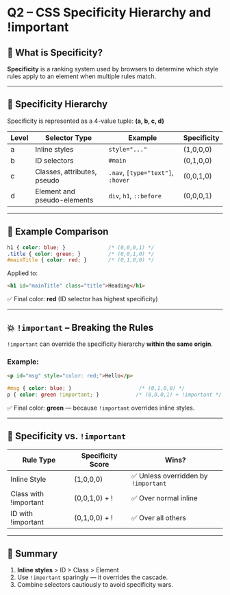 # Q2 – CSS Specificity Hierarchy and !important

## 🎯 What is Specificity?

**Specificity** is a ranking system used by browsers to determine which style rules apply to an element when multiple rules match.

---

## 🔢 Specificity Hierarchy

Specificity is represented as a 4-value tuple: **(a, b, c, d)**

| Level | Selector Type                   | Example              | Specificity |
|-------|----------------------------------|----------------------|-------------|
| a     | Inline styles                   | `style="..."`        | (1,0,0,0)   |
| b     | ID selectors                    | `#main`              | (0,1,0,0)   |
| c     | Classes, attributes, pseudo     | `.nav`, `[type="text"]`, `:hover` | (0,0,1,0) |
| d     | Element and pseudo-elements     | `div`, `h1`, `::before` | (0,0,0,1) |

---

## 🧮 Example Comparison

```css
h1 { color: blue; }              /* (0,0,0,1) */
.title { color: green; }         /* (0,0,1,0) */
#mainTitle { color: red; }       /* (0,1,0,0) */
```

Applied to:

```html
<h1 id="mainTitle" class="title">Heading</h1>
```

✅ Final color: **red** (ID selector has highest specificity)

---

## 💥 `!important` – Breaking the Rules

`!important` can override the specificity hierarchy **within the same origin**.

### Example:

```html
<p id="msg" style="color: red;">Hello</p>
```

```css
#msg { color: blue; }                      /* (0,1,0,0) */
p { color: green !important; }            /* (0,0,0,1) + !important */
```

✅ Final color: **green** — because `!important` overrides inline styles.

---

## 🧩 Specificity vs. `!important`

| Rule Type              | Specificity Score | Wins?                  |
|------------------------|-------------------|-------------------------|
| Inline Style           | (1,0,0,0)         | ✅ Unless overridden by `!important` |
| Class with !important  | (0,0,1,0) + !     | ✅ Over normal inline   |
| ID with !important     | (0,1,0,0) + !     | ✅ Over all others      |

---

## 🧠 Summary

1. **Inline styles** > ID > Class > Element
2. Use `!important` sparingly — it overrides the cascade.
3. Combine selectors cautiously to avoid specificity wars.

